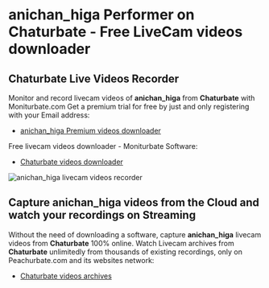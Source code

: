 # anichan_higa Performer on Chaturbate - Free LiveCam videos downloader

## Chaturbate Live Videos Recorder

Monitor and record livecam videos of **anichan_higa** from **Chaturbate** with Moniturbate.com
Get a premium trial for free by just and only registering with your Email address:
* [anichan_higa Premium videos downloader](https://moniturbate.com/request-demo-licence-key.html)

Free livecam videos downloader - Moniturbate Software:
* [Chaturbate videos downloader](https://moniturbate.com/moniturbate-download-software.html)

![anichan_higa livecam videos recorder](https://peachurnet.com/templates/moniturbate-software.png)


## Capture anichan_higa videos from the Cloud and watch your recordings on Streaming

Without the need of downloading a software, capture **anichan_higa** livecam videos from **Chaturbate** 100% online.
Watch Livecam archives from **Chaturbate** unlimitedly from thousands of existing recordings, only on Peachurbate.com and its websites network:
* [Chaturbate videos archives](https://peachurnet.com/)